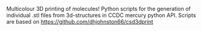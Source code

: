 Multicolour 3D printing of molecules!
Python scripts for the generation of individual .stl files from 3d-structures in CCDC mercury python API. 
Scripts are based on https://github.com/dhjohnston66/csd3dprint
